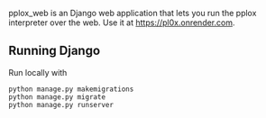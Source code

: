 pplox_web is an Django web application that lets you run the pplox interpreter over the web.
Use it at https://pl0x.onrender.com.

## Running Django
Run locally with
```
python manage.py makemigrations
python manage.py migrate
python manage.py runserver
```
